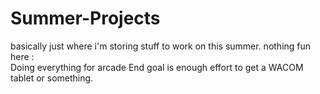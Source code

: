 # Summer-Projects
basically just where i'm storing stuff to work on this summer. nothing fun here :\
Doing everything for arcade
End goal is enough effort to get a WACOM tablet or something.
